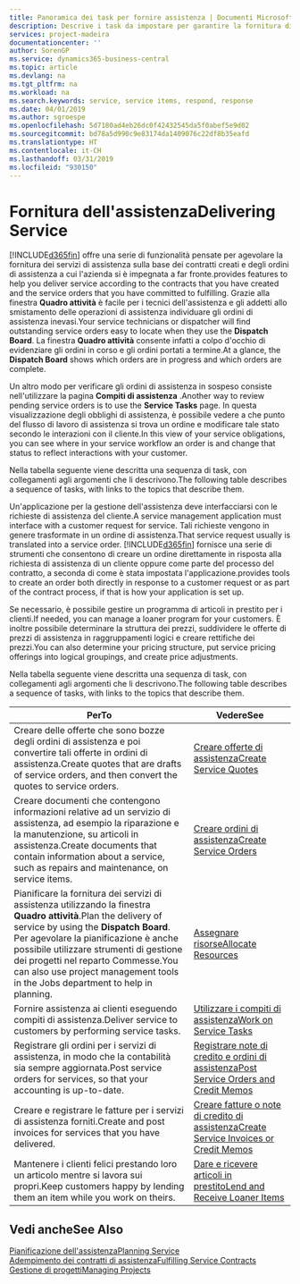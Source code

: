 ```yaml
---
title: Panoramica dei task per fornire assistenza | Documenti Microsoft
description: Descrive i task da impostare per garantire la fornitura di un servizio di qualità e il rispetto degli accordi con i clienti.
services: project-madeira
documentationcenter: ''
author: SorenGP
ms.service: dynamics365-business-central
ms.topic: article
ms.devlang: na
ms.tgt_pltfrm: na
ms.workload: na
ms.search.keywords: service, service items, respond, response
ms.date: 04/01/2019
ms.author: sgroespe
ms.openlocfilehash: 5d7180ad4eb26dc0f42432545da5f0abef5e9d02
ms.sourcegitcommit: bd78a5d990c9e83174da1409076c22df8b35eafd
ms.translationtype: HT
ms.contentlocale: it-CH
ms.lasthandoff: 03/31/2019
ms.locfileid: "930150"
---
```

# <a name="delivering-service"></a><span data-ttu-id="e4406-103">Fornitura dell'assistenza</span><span class="sxs-lookup"><span data-stu-id="e4406-103">Delivering Service</span></span>
[!INCLUDE[d365fin](includes/d365fin_md.md)] <span data-ttu-id="e4406-104">offre una serie di funzionalità pensate per agevolare la fornitura dei servizi di assistenza sulla base dei contratti creati e degli ordini di assistenza a cui l'azienda si è impegnata a far fronte.</span><span class="sxs-lookup"><span data-stu-id="e4406-104">provides features to help you deliver service according to the contracts that you have created and the service orders that you have committed to fulfilling.</span></span> <span data-ttu-id="e4406-105">Grazie alla finestra **Quadro attività** è facile per i tecnici dell'assistenza e gli addetti allo smistamento delle operazioni di assistenza individuare gli ordini di assistenza inevasi.</span><span class="sxs-lookup"><span data-stu-id="e4406-105">Your service technicians or dispatcher will find outstanding service orders easy to locate when they use the **Dispatch Board**.</span></span> <span data-ttu-id="e4406-106">La finestra **Quadro attività** consente infatti a colpo d'occhio di evidenziare gli ordini in corso e gli ordini portati a termine.</span><span class="sxs-lookup"><span data-stu-id="e4406-106">At a glance, the **Dispatch Board** shows which orders are in progress and which orders are complete.</span></span>  
  
<span data-ttu-id="e4406-107">Un altro modo per verificare gli ordini di assistenza in sospeso consiste nell'utilizzare la pagina **Compiti di assistenza** .</span><span class="sxs-lookup"><span data-stu-id="e4406-107">Another way to review pending service orders is to use the **Service Tasks** page.</span></span> <span data-ttu-id="e4406-108">In questa visualizzazione degli obblighi di assistenza, è possibile vedere a che punto del flusso di lavoro di assistenza si trova un ordine e modificare tale stato secondo le interazioni con il cliente.</span><span class="sxs-lookup"><span data-stu-id="e4406-108">In this view of your service obligations, you can see where in your service workflow an order is and change that status to reflect interactions with your customer.</span></span>  
  
<span data-ttu-id="e4406-109">Nella tabella seguente viene descritta una sequenza di task, con collegamenti agli argomenti che li descrivono.</span><span class="sxs-lookup"><span data-stu-id="e4406-109">The following table describes a sequence of tasks, with links to the topics that describe them.</span></span>   

<span data-ttu-id="e4406-110">Un'applicazione per la gestione dell'assistenza deve interfacciarsi con le richieste di assistenza del cliente.</span><span class="sxs-lookup"><span data-stu-id="e4406-110">A service management application must interface with a customer request for service.</span></span> <span data-ttu-id="e4406-111">Tali richieste vengono in genere trasformate in un ordine di assistenza.</span><span class="sxs-lookup"><span data-stu-id="e4406-111">That service request usually is translated into a service order.</span></span> [!INCLUDE[d365fin](includes/d365fin_md.md)] <span data-ttu-id="e4406-112">fornisce una serie di strumenti che consentono di creare un ordine direttamente in risposta alla richiesta di assistenza di un cliente oppure come parte del processo del contratto, a seconda di come è stata impostata l'applicazione.</span><span class="sxs-lookup"><span data-stu-id="e4406-112">provides tools to create an order both directly in response to a customer request or as part of the contract process, if that is how your application is set up.</span></span>  
  
<span data-ttu-id="e4406-113">Se necessario, è possibile gestire un programma di articoli in prestito per i clienti.</span><span class="sxs-lookup"><span data-stu-id="e4406-113">If needed, you can manage a loaner program for your customers.</span></span> <span data-ttu-id="e4406-114">È inoltre possibile determinare la struttura dei prezzi, suddividere le offerte di prezzi di assistenza in raggruppamenti logici e creare rettifiche dei prezzi.</span><span class="sxs-lookup"><span data-stu-id="e4406-114">You can also determine your pricing structure, put service pricing offerings into logical groupings, and create price adjustments.</span></span>  
  
<span data-ttu-id="e4406-115">Nella tabella seguente viene descritta una sequenza di task, con collegamenti agli argomenti che li descrivono.</span><span class="sxs-lookup"><span data-stu-id="e4406-115">The following table describes a sequence of tasks, with links to the topics that describe them.</span></span>   
  
|<span data-ttu-id="e4406-116">**Per**</span><span class="sxs-lookup"><span data-stu-id="e4406-116">**To**</span></span>|<span data-ttu-id="e4406-117">**Vedere**</span><span class="sxs-lookup"><span data-stu-id="e4406-117">**See**</span></span>|  
|------------|-------------|  
|<span data-ttu-id="e4406-118">Creare delle offerte che sono bozze degli ordini di assistenza e poi convertire tali offerte in ordini di assistenza.</span><span class="sxs-lookup"><span data-stu-id="e4406-118">Create quotes that are drafts of service orders, and then convert the quotes to service orders.</span></span>|[<span data-ttu-id="e4406-119">Creare offerte di assistenza</span><span class="sxs-lookup"><span data-stu-id="e4406-119">Create Service Quotes</span></span>](service-how-to-create-service-quotes.md)|
|<span data-ttu-id="e4406-120">Creare documenti che contengono informazioni relative ad un servizio di assistenza, ad esempio la riparazione e la manutenzione, su articoli in assistenza.</span><span class="sxs-lookup"><span data-stu-id="e4406-120">Create documents that contain information about a service, such as repairs and maintenance, on service items.</span></span>|[<span data-ttu-id="e4406-121">Creare ordini di assistenza</span><span class="sxs-lookup"><span data-stu-id="e4406-121">Create Service Orders</span></span>](service-how-to-create-service-orders.md)|
|<span data-ttu-id="e4406-122">Pianificare la fornitura dei servizi di assistenza utilizzando la finestra **Quadro attività**.</span><span class="sxs-lookup"><span data-stu-id="e4406-122">Plan the delivery of service by using the **Dispatch Board**.</span></span> <span data-ttu-id="e4406-123">Per agevolare la pianificazione è anche possibile utilizzare strumenti di gestione dei progetti nel reparto Commesse.</span><span class="sxs-lookup"><span data-stu-id="e4406-123">You can also use project management tools in the Jobs department to help in planning.</span></span>|[<span data-ttu-id="e4406-124">Assegnare risorse</span><span class="sxs-lookup"><span data-stu-id="e4406-124">Allocate Resources</span></span>](service-how-to-allocate-resources.md)|  
|<span data-ttu-id="e4406-125">Fornire assistenza ai clienti eseguendo compiti di assistenza.</span><span class="sxs-lookup"><span data-stu-id="e4406-125">Deliver service to customers by performing service tasks.</span></span>|[<span data-ttu-id="e4406-126">Utilizzare i compiti di assistenza</span><span class="sxs-lookup"><span data-stu-id="e4406-126">Work on Service Tasks</span></span>](service-how-to-work-on-service-tasks.md)|  
|<span data-ttu-id="e4406-127">Registrare gli ordini per i servizi di assistenza, in modo che la contabilità sia sempre aggiornata.</span><span class="sxs-lookup"><span data-stu-id="e4406-127">Post service orders for services, so that your accounting is up-to-date.</span></span>|[<span data-ttu-id="e4406-128">Registrare note di credito e ordini di assistenza</span><span class="sxs-lookup"><span data-stu-id="e4406-128">Post Service Orders and Credit Memos</span></span>](service-how-to-post-service-orders.md)|  
|<span data-ttu-id="e4406-129">Creare e registrare le fatture per i servizi di assistenza forniti.</span><span class="sxs-lookup"><span data-stu-id="e4406-129">Create and post invoices for services that you have delivered.</span></span>|[<span data-ttu-id="e4406-130">Creare fatture o note di credito di assistenza</span><span class="sxs-lookup"><span data-stu-id="e4406-130">Create Service Invoices or Credit Memos</span></span>](service-how-create-invoices.md)|  
|<span data-ttu-id="e4406-131">Mantenere i clienti felici prestando loro un articolo mentre si lavora sui propri.</span><span class="sxs-lookup"><span data-stu-id="e4406-131">Keep customers happy by lending them an item while you work on theirs.</span></span>| [<span data-ttu-id="e4406-132">Dare e ricevere articoli in prestito</span><span class="sxs-lookup"><span data-stu-id="e4406-132">Lend and Receive Loaner Items</span></span>](service-how-to-lend-receive-loaners.md)|
  
## <a name="see-also"></a><span data-ttu-id="e4406-133">Vedi anche</span><span class="sxs-lookup"><span data-stu-id="e4406-133">See Also</span></span>  
[<span data-ttu-id="e4406-134">Pianificazione dell'assistenza</span><span class="sxs-lookup"><span data-stu-id="e4406-134">Planning Service</span></span>](service-plan-service.md)  
[<span data-ttu-id="e4406-135">Adempimento dei contratti di assistenza</span><span class="sxs-lookup"><span data-stu-id="e4406-135">Fulfilling Service Contracts</span></span>](service-fulfill-service-contracts.md)  
[<span data-ttu-id="e4406-136">Gestione di progetti</span><span class="sxs-lookup"><span data-stu-id="e4406-136">Managing Projects</span></span>](projects-manage-projects.md)  
